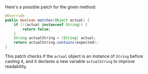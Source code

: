 Here's a possible patch for the given method:

```java
@Override
public boolean matches(Object actual) {
    if (!(actual instanceof String)) {
        return false;
    }
    String actualString = (String) actual;
    return actualString.contains(expected);
}
```

This patch checks if the `actual` object is an instance of `String` before casting it, and it declares a new variable `actualString` to improve readability.